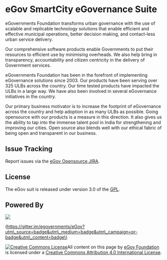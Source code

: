# eGov SmartCity eGovernance Suite

eGovernments Foundation transforms urban governance with the use of scalable and replicable technology solutions that enable efficient and effective municipal operations, better decision making, and contact-less urban service delivery.

Our comprehensive software products enable Governments to put their resources to efficient use by minimising overheads. We also help bring in transparency, accountability and citizen centricity in the delivery of Government services.

eGovernments Foundation has been in the forefront of implementing eGovernance solutions since 2003. Our products have been serving over 325 ULBs across the country. Our time tested products have impacted the ULBs in a large way. We have also been involved in several eGovernance initiatives in the country.

Our primary business motivator is to increase the footprint of eGovernance across the country and help adoption in as many ULBs as possible. Going opensource with our products is a measure in this direction. It also gives us the ability to tap into the immense talent pool in India for strengthening and improving our cities. Open source also blends well with our ethical fabric of being open and transparent in our business.

## **Issue Tracking**

Report issues via the [eGov Opensource JIRA](http://issues.egovernments.org/browse/PHOENIX).

## **License**

The eGov suit is released under version 3.0 of the [GPL](http://www.gnu.org/licenses/).

## **Powered By**

![](https://badges.gitter.im/Join%20Chat.svg)

\([https://gitter.im/egovernments/eGov?utm\_source=badge&utm\_medium=badge&utm\_campaign=pr-badge&utm\_content=badge\)](https://gitter.im/egovernments/eGov?utm_source=badge&utm_medium=badge&utm_campaign=pr-badge&utm_content=badge%29)

[![Creative Commons License](https://i.creativecommons.org/l/by/4.0/80x15.png)​](http://creativecommons.org/licenses/by/4.0/)All content on this page by [eGov Foundation](https://egov.org.in/) is licensed under a [Creative Commons Attribution 4.0 International License](http://creativecommons.org/licenses/by/4.0/).

